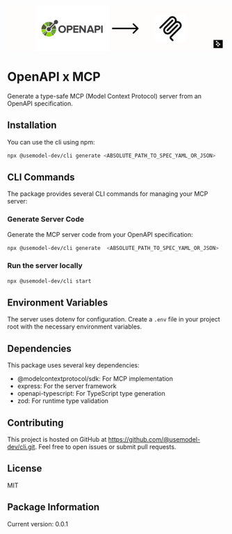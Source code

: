 ![OpenAPI-MCP Architecture](assets/openapi-mcp.png)

# OpenAPI x MCP

Generate a type-safe MCP (Model Context Protocol) server from an OpenAPI specification.

## Installation

You can use the cli using npm:

```bash
npx @usemodel-dev/cli generate <ABSOLUTE_PATH_TO_SPEC_YAML_OR_JSON>

```


## CLI Commands

The package provides several CLI commands for managing your MCP server:

### Generate Server Code

Generate the MCP server code from your OpenAPI specification:

```bash
npx @usemodel-dev/cli generate  <ABSOLUTE_PATH_TO_SPEC_YAML_OR_JSON>
```

### Run the server locally

```bash
npx @usemodel-dev/cli start
```

## Environment Variables

The server uses dotenv for configuration. Create a `.env` file in your project root with the necessary environment variables.

## Dependencies

This package uses several key dependencies:
- @modelcontextprotocol/sdk: For MCP implementation
- express: For the server framework
- openapi-typescript: For TypeScript type generation
- zod: For runtime type validation

## Contributing

This project is hosted on GitHub at https://github.com/@usemodel-dev/cli.git. Feel free to open issues or submit pull requests.

## License

MIT 

## Package Information

Current version: 0.0.1
